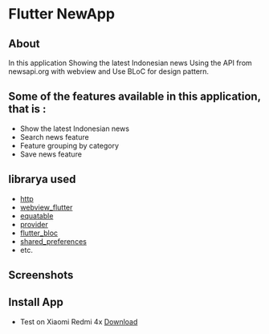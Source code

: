 # Flutter NewApp

## About

In this application Showing the latest Indonesian news Using the API from newsapi.org with webview and Use BLoC for design pattern.

## Some of the features available in this application, that is :
- Show the latest Indonesian news
- Search news feature
- Feature grouping by category
- Save news feature

## librarya used
- [http](https://pub.dev/packages/http)
- [webview_flutter](https://pub.dev/packages/webview_flutter)
- [equatable](https://pub.dev/packages/equatable)
- [provider](https://pub.dev/packages/provider)
- [flutter_bloc](https://pub.dev/packages/flutter_bloc)
- [shared_preferences](https://pub.dev/packages/shared_preferences)
- etc.

## Screenshots
## Install App
- Test on Xiaomi Redmi 4x
  [Download](https://drive.google.com/file/d/1SYnHTdN12-tWdF37SMvuhNwkPsdkpc2i/view?usp=sharing)
